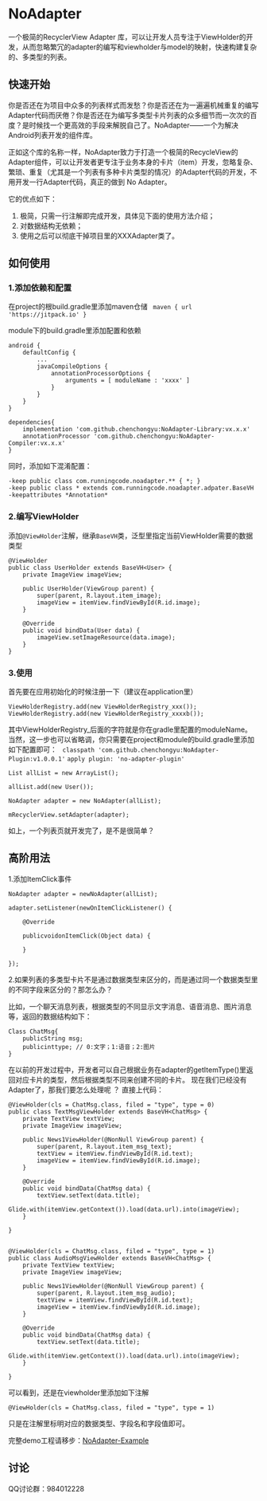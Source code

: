 # NoAdapter
一个极简的RecyclerView Adapter 库，可以让开发人员专注于ViewHolder的开发，从而忽略繁冗的adapter的编写和viewholder与model的映射，快速构建复杂的、多类型的列表。

## 快速开始
你是否还在为项目中众多的列表样式而发愁？你是否还在为一遍遍机械重复的编写Adapter代码而厌倦？你是否还在为编写多类型卡片列表的众多细节而一次次的百度？是时候找一个更高效的手段来解脱自己了。NoAdapter——一个为解决Android列表开发的组件库。

正如这个库的名称一样，NoAdapter致力于打造一个极简的RecycleView的Adapter组件，可以让开发者更专注于业务本身的卡片（item）开发，忽略复杂、繁琐、重复（尤其是一个列表有多种卡片类型的情况）的Adapter代码的开发，不用开发一行Adapter代码，真正的做到 No Adapter。

它的优点如下：

1. 极简，只需一行注解即完成开发，具体见下面的使用方法介绍；
2. 对数据结构无依赖；
3. 使用之后可以彻底干掉项目里的XXXAdapter类了。

## 如何使用
### 1.添加依赖和配置
在project的根build.gradle里添加maven仓储
` maven { url 'https://jitpack.io' }`

module下的build.gradle里添加配置和依赖

```
android {
    defaultConfig {
        ...
        javaCompileOptions {
            annotationProcessorOptions {
                arguments = [ moduleName : 'xxxx' ]
            }
        }
    }
}

dependencies{
	implementation 'com.github.chenchongyu:NoAdapter-Library:vx.x.x'
	annotationProcessor 'com.github.chenchongyu:NoAdapter-Compiler:vx.x.x'
}
```
同时，添加如下混淆配置：

```
-keep public class com.runningcode.noadapter.** { *; }
-keep public class * extends com.runningcode.noadapter.adpater.BaseVH
-keepattributes *Annotation*
```

### 2.编写ViewHolder
添加`@ViewHolder`注解，继承`BaseVH`类，泛型里指定当前ViewHolder需要的数据类型

```
@ViewHolder
public class UserHolder extends BaseVH<User> {
    private ImageView imageView;

    public UserHolder(ViewGroup parent) {
        super(parent, R.layout.item_image);
        imageView = itemView.findViewById(R.id.image);
    }

    @Override
    public void bindData(User data) {
        imageView.setImageResource(data.image);
    }
}
```
### 3.使用
首先要在应用初始化的时候注册一下（建议在application里）

```
ViewHolderRegistry.add(new ViewHolderRegistry_xxx());
ViewHolderRegistry.add(new ViewHolderRegistry_xxxxb());
```
其中ViewHolderRegistry_后面的字符就是你在gradle里配置的moduleName。
当然，这一步也可以省略调，你只需要在project和module的build.gradle里添加如下配置即可：
` classpath 'com.github.chenchongyu:NoAdapter-Plugin:v1.0.0.1'`
`apply plugin: 'no-adapter-plugin'`

```
List allList = new ArrayList();

allList.add(new User());

NoAdapter adapter = new NoAdapter(allList);

mRecyclerView.setAdapter(adapter);

```

如上，一个列表页就开发完了，是不是很简单？

## 高阶用法
1.添加ItemClick事件

```
NoAdapter adapter = newNoAdapter(allList);

adapter.setListener(newOnItemClickListener() {

    @Override
    
    publicvoidonItemClick(Object data) {
    
    }
    
});

```

2.如果列表的多类型卡片不是通过数据类型来区分的，而是通过同一个数据类型里的不同字段来区分的？那怎么办？

比如，一个聊天消息列表，根据类型的不同显示文字消息、语音消息、图片消息等，返回的数据结构如下：

```
Class ChatMsg{
    publicString msg;
    publicinttype; // 0:文字；1:语音；2:图片
}

```
在以前的开发过程中，开发者可以自己根据业务在adapter的getItemType()里返回对应卡片的类型，然后根据类型不同来创建不同的卡片。
现在我们已经没有Adapter了，那我们要怎么处理呢 ？
直接上代码：

```
@ViewHolder(cls = ChatMsg.class, filed = "type", type = 0)
public class TextMsgViewHolder extends BaseVH<ChatMsg> {
    private TextView textView;
    private ImageView imageView;
 
    public News1ViewHolder(@NonNull ViewGroup parent) {
        super(parent, R.layout.item_msg_text);
        textView = itemView.findViewById(R.id.text);
        imageView = itemView.findViewById(R.id.image);
    }
 
    @Override
    public void bindData(ChatMsg data) {
        textView.setText(data.title);
        Glide.with(itemView.getContext()).load(data.url).into(imageView);
    }
 
}
 
 
@ViewHolder(cls = ChatMsg.class, filed = "type", type = 1)
public class AudioMsgViewHolder extends BaseVH<ChatMsg> {
    private TextView textView;
    private ImageView imageView;
 
    public News1ViewHolder(@NonNull ViewGroup parent) {
        super(parent, R.layout.item_msg_audio);
        textView = itemView.findViewById(R.id.text);
        imageView = itemView.findViewById(R.id.image);
    }
 
    @Override
    public void bindData(ChatMsg data) {
        textView.setText(data.title);
        Glide.with(itemView.getContext()).load(data.url).into(imageView);
    }
 
}

```
可以看到，还是在viewholder里添加如下注解

`@ViewHolder(cls = ChatMsg.class, filed = "type", type = 1)`

只是在注解里标明对应的数据类型、字段名和字段值即可。

完整demo工程请移步：[NoAdapter-Example](https://github.com/chenchongyu/NoAdapter-Example)



## 讨论
QQ讨论群：984012228
